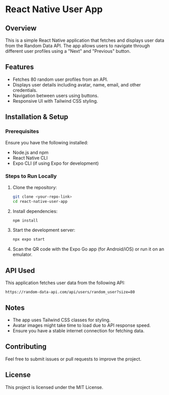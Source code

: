 # React Native User App

## Overview

This is a simple React Native application that fetches and displays user data from the Random Data API. The app allows users to navigate through different user profiles using a "Next" and "Previous" button.

## Features

- Fetches 80 random user profiles from an API.
- Displays user details including avatar, name, email, and other credentials.
- Navigation between users using buttons.
- Responsive UI with Tailwind CSS styling.

## Installation & Setup

### Prerequisites

Ensure you have the following installed:

- Node.js and npm
- React Native CLI
- Expo CLI (if using Expo for development)

### Steps to Run Locally

1. Clone the repository:
   ```sh
   git clone <your-repo-link>
   cd react-native-user-app
   ```
2. Install dependencies:
   ```sh
   npm install
   ```
3. Start the development server:
   ```sh
   npx expo start
   ```
4. Scan the QR code with the Expo Go app (for Android/iOS) or run it on an emulator.

## API Used

This application fetches user data from the following API:

```
https://random-data-api.com/api/users/random_user?size=80
```

## Notes

- The app uses Tailwind CSS classes for styling.
- Avatar images might take time to load due to API response speed.
- Ensure you have a stable internet connection for fetching data.

## Contributing

Feel free to submit issues or pull requests to improve the project.

## License

This project is licensed under the MIT License.


